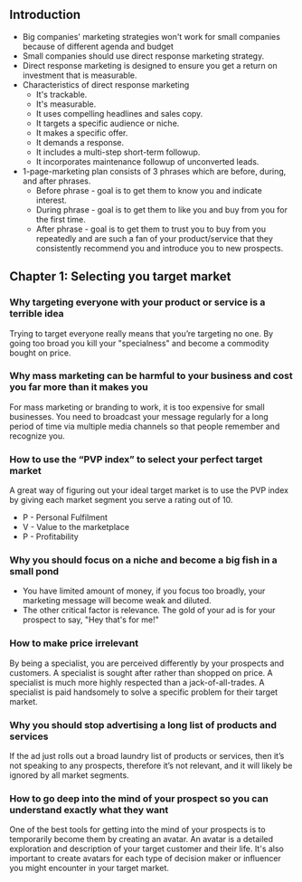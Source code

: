 ## Introduction
- Big companies' marketing strategies won't work for small companies because of different agenda and budget
- Small companies should use direct response marketing strategy.
- Direct response marketing is designed to ensure you get a return on investment that is measurable.
- Characteristics of direct response marketing
  - It's trackable.
  - It's measurable.
  - It uses compelling headlines and sales copy.
  - It targets a specific audience or niche.
  - It makes a specific offer.
  - It demands a response.
  - It includes a multi-step short-term followup.
  - It incorporates maintenance followup of unconverted leads.
- 1-page-marketing plan consists of 3 phrases which are before, during, and after phrases.
  - Before phrase - goal is to get them to know you and indicate interest.
  - During phrase - goal is to get them to like you and buy from you for the first time.
  - After phrase - goal is to get them to trust you to buy from you repeatedly and are such a fan of your product/service that they 
  consistently recommend you and introduce you to new prospects.
  
## Chapter 1: Selecting you target market

### Why targeting everyone with your product or service is a terrible idea
Trying to target everyone really means that you’re targeting no one. By going too broad you kill your "specialness"
and become a commodity bought on price.

### Why mass marketing can be harmful to your business and cost you far more than it makes you
For mass marketing or branding to work, it is too expensive for small businesses. You need to broadcast your message
regularly for a long period of time via multiple media channels so that people remember and recognize you.

### How to use the “PVP index” to select your perfect target market
A great way of figuring out your ideal target market is to use the PVP index by giving each market segment you serve a
rating out of 10.
- P - Personal Fulfilment
- V - Value to the marketplace
- P - Profitability

### Why you should focus on a niche and become a big fish in a small pond
- You have limited amount of money, if you focus too broadly, your marketing message will become weak and diluted.
- The other critical factor is relevance. The gold of your ad is for your prospect to say, "Hey that's for me!"

### How to make price irrelevant
By being a specialist, you are perceived differently by your prospects and customers. A specialist is sought after
rather than shopped on price. A specialist is much more highly respected than a jack-of-all-trades. A specialist is paid
handsomely to solve a specific problem for their target market.

### Why you should stop advertising a long list of products and services
If the ad just rolls out a broad laundry list of products or services, then it’s not speaking to any prospects,
therefore it’s not relevant, and it will likely be ignored by all market segments.
 
### How to go deep into the mind of your prospect so you can understand exactly what they want
One of the best tools for getting into the mind of your prospects is to temporarily become them by creating an avatar.
An avatar is a detailed exploration and description of your target customer and their life.
It's also important to create avatars for each type of decision maker or influencer you might encounter in your target
market.


 